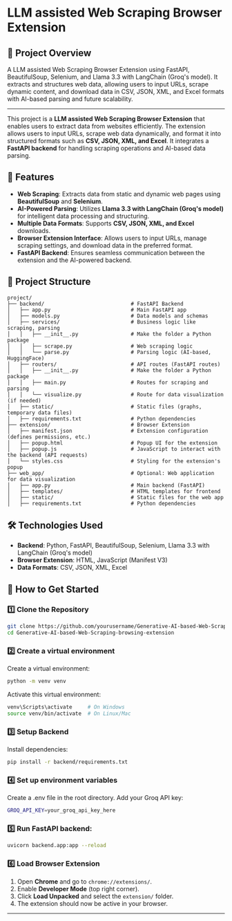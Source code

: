 # LLM assisted Web Scraping Browser Extension  

## 📌 Project Overview  
 A LLM assisted Web Scraping Browser Extension using FastAPI, BeautifulSoup, Selenium, and Llama 3.3 with LangChain (Groq's model). It extracts and structures web data, allowing users to input URLs, scrape dynamic content, and download data in CSV, JSON, XML, and Excel formats with AI-based parsing and future scalability.

---

This project is a **LLM assisted Web Scraping Browser Extension** that enables users to extract data from websites efficiently. The extension allows users to input URLs, scrape web data dynamically, and format it into structured formats such as **CSV, JSON, XML, and Excel**. It integrates a **FastAPI backend** for handling scraping operations and AI-based data parsing.  

## 🚀 Features  
- **Web Scraping**: Extracts data from static and dynamic web pages using **BeautifulSoup** and **Selenium**.  
- **AI-Powered Parsing**: Utilizes **Llama 3.3 with LangChain (Groq's model)** for intelligent data processing and structuring.  
- **Multiple Data Formats**: Supports **CSV, JSON, XML, and Excel** downloads.  
- **Browser Extension Interface**: Allows users to input URLs, manage scraping settings, and download data in the preferred format.  
- **FastAPI Backend**: Ensures seamless communication between the extension and the AI-powered backend.  

## 📂 Project Structure  
```
project/
├── backend/                            # FastAPI Backend
│   ├── app.py                          # Main FastAPI app
│   ├── models.py                       # Data models and schemas
│   ├── services/                       # Business logic like scraping, parsing
│   │   ├── __init__.py                 # Make the folder a Python package
│   │   ├── scrape.py                   # Web scraping logic
│   │   └── parse.py                    # Parsing logic (AI-based, HuggingFace)
│   ├── routers/                        # API routes (FastAPI routes)
│   │   ├── __init__.py                 # Make the folder a Python package
│   │   ├── main.py                     # Routes for scraping and parsing
│   │   └── visualize.py                # Route for data visualization (if needed)
│   ├── static/                         # Static files (graphs, temporary data files)
│   ├── requirements.txt                # Python dependencies
├── extension/                          # Browser Extension
│   ├── manifest.json                   # Extension configuration (defines permissions, etc.)
│   ├── popup.html                      # Popup UI for the extension
│   ├── popup.js                        # JavaScript to interact with the backend (API requests)
│   └── styles.css                      # Styling for the extension's popup
├── web_app/                            # Optional: Web application for data visualization
│   ├── app.py                          # Main backend (FastAPI)
│   ├── templates/                      # HTML templates for frontend
│   ├── static/                         # Static files for the web app
│   ├── requirements.txt                # Python dependencies
```

## 🛠️ Technologies Used  
- **Backend**: Python, FastAPI, BeautifulSoup, Selenium, Llama 3.3 with LangChain (Groq's model)  
- **Browser Extension**: HTML, JavaScript (Manifest V3)  
- **Data Formats**: CSV, JSON, XML, Excel  

## 📌 How to Get Started  

### 1️⃣ Clone the Repository  
```bash
git clone https://github.com/yourusername/Generative-AI-based-Web-Scraping-browsing-extension.git
cd Generative-AI-based-Web-Scraping-browsing-extension
```

### 2️⃣ Create a virtual environment  
Create a virtual environment:  
```bash
python -m venv venv
```
Activate this virtual environment:  
```bash
venv\Scripts\activate     # On Windows
source venv/bin/activate  # On Linux/Mac
```

### 3️⃣ Setup Backend  
Install dependencies:  
```bash
pip install -r backend/requirements.txt
```

### 4️⃣ Set up environment variables
Create a .env file in the root directory.
Add your Groq API key:
```bash
GROQ_API_KEY=your_groq_api_key_here
```

### 5️⃣ Run FastAPI backend:  
```bash
uvicorn backend.app:app --reload
```

### 6️⃣ Load Browser Extension  
1. Open **Chrome** and go to `chrome://extensions/`.  
2. Enable **Developer Mode** (top right corner).  
3. Click **Load Unpacked** and select the `extension/` folder.  
4. The extension should now be active in your browser.  

---
